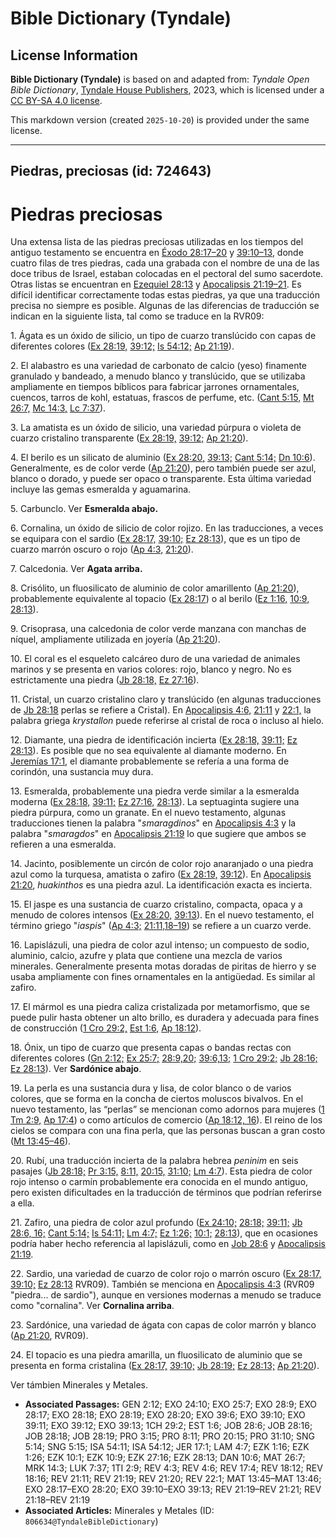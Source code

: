 # Bible Dictionary (Tyndale)

## License Information

**Bible Dictionary (Tyndale)** is based on and adapted from: _Tyndale Open Bible Dictionary_, [Tyndale House Publishers](https://tyndaleopenresources.com/), 2023, which is licensed under a [CC BY-SA 4.0 license](https://creativecommons.org/licenses/by-sa/4.0/legalcode.en).

This markdown version (created `2025-10-20`) is provided under the same license.



--------------------------------

## Piedras, preciosas (id: 724643)

Piedras preciosas
=================

Una extensa lista de las piedras preciosas utilizadas en los tiempos del antiguo testamento se encuentra en [Éxodo 28:17–20](https://ref.ly/Exod28:17-Exod28:20) y [39:10–13](https://ref.ly/Exod39:10-Exod39:13), donde cuatro filas de tres piedras, cada una grabada con el nombre de una de las doce tribus de Israel, estaban colocadas en el pectoral del sumo sacerdote. Otras listas se encuentran en [Ezequiel 28:13](https://ref.ly/Ezek28:13) y [Apocalipsis 21:19–21](https://ref.ly/Rev21:19-Rev21:21). Es difícil identificar correctamente todas estas piedras, ya que una traducción precisa no siempre es posible. Algunas de las diferencias de traducción se indican en la siguiente lista, tal como se traduce en la RVR09:

1\. Ágata es un óxido de silicio, un tipo de cuarzo translúcido con capas de diferentes colores ([Ex 28:19,](https://ref.ly/Exod28:19) [39:12;](https://ref.ly/Exod39:12) [Is 54:12;](https://ref.ly/Isa54:12) [Ap 21:19](https://ref.ly/Rev21:19)).

2\. El alabastro es una variedad de carbonato de calcio (yeso) finamente granulado y bandeado, a menudo blanco y translúcido, que se utilizaba ampliamente en tiempos bíblicos para fabricar jarrones ornamentales, cuencos, tarros de kohl, estatuas, frascos de perfume, etc. ([Cant 5:15,](https://ref.ly/Song5:15) [Mt 26:7,](https://ref.ly/Matt26:7) [Mc 14:3,](https://ref.ly/Mark14:3) [Lc 7:37](https://ref.ly/Luke7:37)).

3\. La amatista es un óxido de silicio, una variedad púrpura o violeta de cuarzo cristalino transparente ([Ex 28:19,](https://ref.ly/Exod28:19) [39:12;](https://ref.ly/Exod39:12) [Ap 21:20](https://ref.ly/Rev21:20)).

4\. El berilo es un silicato de aluminio ([Ex 28:20,](https://ref.ly/Exod28:20) [39:13;](https://ref.ly/Exod39:13) [Cant 5:14;](https://ref.ly/Song5:14) [Dn 10:6](https://ref.ly/Dan10:6)). Generalmente, es de color verde ([Ap 21:20](https://ref.ly/Rev21:20)), pero también puede ser azul, blanco o dorado, y puede ser opaco o transparente. Esta última variedad incluye las gemas esmeralda y aguamarina.

5\. Carbunclo. Ver **Esmeralda abajo.**

6\. Cornalina, un óxido de silicio de color rojizo. En las traducciones, a veces se equipara con el sardio ([Ex 28:17,](https://ref.ly/Exod28:17) [39:10;](https://ref.ly/Exod39:10) [Ez 28:13](https://ref.ly/Ezek28:13)), que es un tipo de cuarzo marrón oscuro o rojo ([Ap 4:3,](https://ref.ly/Rev4:3) [21:20](https://ref.ly/Rev21:20)).

7\. Calcedonia. Ver **Agata arriba.**

8\. Crisólito, un fluosilicato de aluminio de color amarillento ([Ap 21:20](https://ref.ly/Rev21:20)), probablemente equivalente al topacio ([Ex 28:17](https://ref.ly/Exod28:17)) o al berilo ([Ez 1:16,](https://ref.ly/Ezek1:16) [10:9,](https://ref.ly/Ezek10:9) [28:13](https://ref.ly/Ezek28:13)).

9\. Crisoprasa, una calcedonia de color verde manzana con manchas de níquel, ampliamente utilizada en joyería ([Ap 21:20](https://ref.ly/Rev21:20)).

10\. El coral es el esqueleto calcáreo duro de una variedad de animales marinos y se presenta en varios colores: rojo, blanco y negro. No es estrictamente una piedra ([Jb 28:18,](https://ref.ly/Job28:18) [Ez 27:16](https://ref.ly/Ezek27:16)).

11\. Cristal, un cuarzo cristalino claro y translúcido (en algunas traducciones de [Jb 28:18](https://ref.ly/Job28:18) perlas se refiere a Cristal). En [Apocalipsis 4:6,](https://ref.ly/Rev4:6) [21:11](https://ref.ly/Rev21:11) y [22:1,](https://ref.ly/Rev22:1) la palabra griega *krystallon* puede referirse al cristal de roca o incluso al hielo.

12\. Diamante, una piedra de identificación incierta ([Ex 28:18,](https://ref.ly/Exod28:18) [39:11;](https://ref.ly/Exod39:11) [Ez 28:13](https://ref.ly/Ezek28:13)). Es posible que no sea equivalente al diamante moderno. En [Jeremías 17:1](https://ref.ly/Jer17:1), el diamante probablemente se refería a una forma de corindón, una sustancia muy dura.

13\. Esmeralda, probablemente una piedra verde similar a la esmeralda moderna ([Ex 28:18,](https://ref.ly/Exod28:18) [39:11;](https://ref.ly/Exod39:11) [Ez 27:16,](https://ref.ly/Ezek27:16) [28:13](https://ref.ly/Ezek28:13)). La septuaginta sugiere una piedra púrpura, como un granate. En el nuevo testamento, algunas traducciones tienen la palabra "*smaragdinos*" en [Apocalipsis 4:3](https://ref.ly/Rev4:3) y la palabra "*smaragdos*" en [Apocalipsis 21:19](https://ref.ly/Rev21:19) lo que sugiere que ambos se refieren a una esmeralda.

14\. Jacinto, posiblemente un circón de color rojo anaranjado o una piedra azul como la turquesa, amatista o zafiro ([Ex 28:19,](https://ref.ly/Exod28:19) [39:12](https://ref.ly/Exod39:12)). En [Apocalipsis 21:20](https://ref.ly/Rev21:20), *huakinthos* es una piedra azul. La identificación exacta es incierta.

15\. El jaspe es una sustancia de cuarzo cristalino, compacta, opaca y a menudo de colores intensos ([Ex 28:20,](https://ref.ly/Exod28:20) [39:13](https://ref.ly/Exod39:13)). En el nuevo testamento, el término griego "*iaspis*" ([Ap 4:3;](https://ref.ly/Rev4:3) [21:11,18–19](https://ref.ly/Rev21:11,Rev21:18-Rev21:19)) se refiere a un cuarzo verde.

16\. Lapislázuli, una piedra de color azul intenso; un compuesto de sodio, aluminio, calcio, azufre y plata que contiene una mezcla de varios minerales. Generalmente presenta motas doradas de piritas de hierro y se usaba ampliamente con fines ornamentales en la antigüedad. Es similar al zafiro.

17\. El mármol es una piedra caliza cristalizada por metamorfismo, que se puede pulir hasta obtener un alto brillo, es duradera y adecuada para fines de construcción ([1 Cro 29:2,](https://ref.ly/1Chr29:2) [Est 1:6,](https://ref.ly/Esth1:6) [Ap 18:12](https://ref.ly/Rev18:12)).

18\. Ónix, un tipo de cuarzo que presenta capas o bandas rectas con diferentes colores ([Gn 2:12;](https://ref.ly/Gen2:12) [Ex 25:7;](https://ref.ly/Exod25:7) [28:9,20;](https://ref.ly/Exod28:9,Exod28:20) [39:6,13;](https://ref.ly/Exod39:6,Exod39:13) [1 Cro 29:2;](https://ref.ly/1Chr29:2) [Jb 28:16;](https://ref.ly/Job28:16) [Ez 28:13](https://ref.ly/Ezek28:13)). Ver **Sardónice abajo**. 

19\. La perla es una sustancia dura y lisa, de color blanco o de varios colores, que se forma en la concha de ciertos moluscos bivalvos. En el nuevo testamento, las “perlas” se mencionan como adornos para mujeres ([1 Tm 2:9,](https://ref.ly/1Tim2:9) [Ap 17:4](https://ref.ly/Rev17:4)) o como artículos de comercio ([Ap 18:12, 16](https://ref.ly/Rev18:12,Rev18:16)). El reino de los cielos se compara con una fina perla, que las personas buscan a gran costo ([Mt 13:45–46](https://ref.ly/Matt13:45-Matt13:46)).

20\. Rubí, una traducción incierta de la palabra hebrea *peninim* en seis pasajes ([Jb 28:18;](https://ref.ly/Job28:18) [Pr 3:15,](https://ref.ly/Prov3:15) [8:11,](https://ref.ly/Prov8:11) [20:15,](https://ref.ly/Prov20:15) [31:10;](https://ref.ly/Prov31:10) [Lm 4:7](https://ref.ly/Lam4:7)). Esta piedra de color rojo intenso o carmín probablemente era conocida en el mundo antiguo, pero existen dificultades en la traducción de términos que podrían referirse a ella.

21\. Zafiro, una piedra de color azul profundo ([Ex 24:10;](https://ref.ly/Exod24:10) [28:18;](https://ref.ly/Exod28:18) [39:11;](https://ref.ly/Exod39:11) [Jb 28:6, 16;](https://ref.ly/Job28:6,Job28:16) [Cant 5:14;](https://ref.ly/Song5:14) [Is 54:11;](https://ref.ly/Isa54:11) [Lm 4:7;](https://ref.ly/Lam4:7) [Ez 1:26;](https://ref.ly/Ezek1:26) [10:1;](https://ref.ly/Ezek10:1) [28:13](https://ref.ly/Ezek28:13)), que en ocasiones podría haber hecho referencia al lapislázuli, como en [Job 28:6](https://ref.ly/Job28:6) y [Apocalipsis 21:19](https://ref.ly/Rev21:19).

22\. Sardio, una variedad de cuarzo de color rojo o marrón oscuro ([Ex 28:17,](https://ref.ly/Exod28:17) [39:10;](https://ref.ly/Exod39:10) [Ez 28:13](https://ref.ly/Ezek28:13) RVR09\). También se menciona en [Apocalipsis 4:3](https://ref.ly/Rev4:3) (RVR09 "piedra... de sardio"), aunque en versiones modernas a menudo se traduce como "cornalina". Ver **Cornalina arriba**.

23\. Sardónice, una variedad de ágata con capas de color marrón y blanco ([Ap 21:20](https://ref.ly/Rev21:20), RVR09\).

24\. El topacio es una piedra amarilla, un fluosilicato de aluminio que se presenta en forma cristalina ([Ex 28:17,](https://ref.ly/Exod28:17) [39:10;](https://ref.ly/Exod39:10) [Jb 28:19;](https://ref.ly/Job28:19) [Ez 28:13;](https://ref.ly/Ezek28:13) [Ap 21:20](https://ref.ly/Rev21:20)).

Ver támbien Minerales y Metales.

* **Associated Passages:** GEN 2:12; EXO 24:10; EXO 25:7; EXO 28:9; EXO 28:17; EXO 28:18; EXO 28:19; EXO 28:20; EXO 39:6; EXO 39:10; EXO 39:11; EXO 39:12; EXO 39:13; 1CH 29:2; EST 1:6; JOB 28:6; JOB 28:16; JOB 28:18; JOB 28:19; PRO 3:15; PRO 8:11; PRO 20:15; PRO 31:10; SNG 5:14; SNG 5:15; ISA 54:11; ISA 54:12; JER 17:1; LAM 4:7; EZK 1:16; EZK 1:26; EZK 10:1; EZK 10:9; EZK 27:16; EZK 28:13; DAN 10:6; MAT 26:7; MRK 14:3; LUK 7:37; 1TI 2:9; REV 4:3; REV 4:6; REV 17:4; REV 18:12; REV 18:16; REV 21:11; REV 21:19; REV 21:20; REV 22:1; MAT 13:45–MAT 13:46; EXO 28:17–EXO 28:20; EXO 39:10–EXO 39:13; REV 21:19–REV 21:21; REV 21:18–REV 21:19
* **Associated Articles:** Minerales y Metales (ID: `806634@TyndaleBibleDictionary`)

